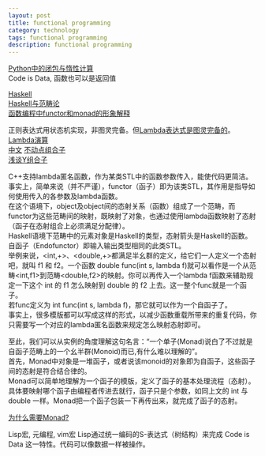 ```yaml
---
layout: post
title: functional programming
category: technology
tags: functional programming
description: functional programming
---
```


[Python中的闭包与惰性计算](https://blog.csdn.net/Solo95/article/details/78844141)  
Code is Data, 函数也可以是返回值

[Haskell](https://www.w3cschool.cn/hsriti/)  
[Haskell与范畴论](https://www.cnblogs.com/catch/p/3973104.html)  
[函数编程中functor和monad的形象解释](https://www.jdon.com/idea/functor-monad.html)  

正则表达式用状态机实现，非图灵完备。但[Lambda表达式是图灵完备的](http://chillyc.info/2017/Lambda%E8%A1%A8%E8%BE%BE%E5%BC%8F%E4%B8%8E%E5%9B%BE%E7%81%B5%E5%AE%8C%E5%A4%87/)。  
[Lambda演算](https://en.wikipedia.org/wiki/Lambda_calculus)  
[中文](https://www.cnblogs.com/kirohuji/p/7080876.html)
[不动点组合子](https://zh.wikipedia.org/wiki/%E4%B8%8D%E5%8A%A8%E7%82%B9%E7%BB%84%E5%90%88%E5%AD%90)  
[浅谈Y组合子](http://jjyy.guru/y-combinator)  

C++支持lambda匿名函数，作为某类STL中的函数参数传入，能使代码更简洁。  
事实上，简单来说（并不严谨），functor（函子）即为该类STL，其作用是指导如何使用传入的各参数及lambda函数。  
在这个语境下，object及object间的态射关系（函数）组成了一个范畴，而functor为这些范畴间的映射，既映射了对象，也通过使用lambda函数映射了态射（函子在态射组合上必须满足分配律）。  
Haskell语境下范畴中的元素对象是Haskell的类型，态射箭头是Haskell的函数。  
自函子（Endofunctor）即输入输出类型相同的此类STL。  
举例来说，<int,+>、<double,+>都满足半幺群的定义，给它们一人定义一个态射吧，就叫 f1 和 f2。一个函数 double func(int s, lambda f)就可以看作是一个从范畴<int,f1>到范畴<double,f2>的映射。你可以再传入一个lambda f函数来辅助规定一下这个 int 的 f1 怎么映射到 double 的 f2 上去。这一整个func就是一个函子。  
若func定义为 int func(int s, lambda f)，那它就可以作为一个自函子了。  
事实上，很多模版都可以写成这样的形式，以减少函数重载所带来的重复代码，你只需要写一个对应的lambda匿名函数来规定怎么映射态射即可。  

至此，我们可以从实例的角度理解这句名言：“一个单子(Monad)说白了不过就是自函子范畴上的一个幺半群(Monoid)而已,有什么难以理解的”。  
首先，Monad中对象是一堆函子，或者说该monoid的对象即为自函子，这些函子间的态射是符合结合律的。  
Monad可以简单地理解为一个函子的模版，定义了函子的基本处理流程（态射）。具体要映射哪个函子由编程者传进去就行，函子只是个参数，如同上文的 int 与 double 一样。Monad把一个函子包装一下再传出来，就完成了函子的态射。  

[为什么需要Monad?](https://www.jdon.com/46884)  

Lisp宏, 元编程, vim宏
Lisp通过统一编码的S-表达式（树结构）来完成 Code is Data 这一特性。代码可以像数据一样被操作。  